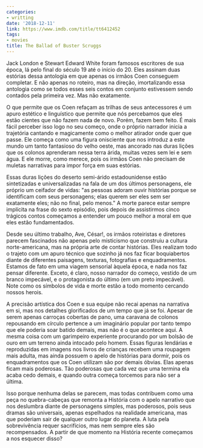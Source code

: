 ```yaml
---
categories:
- writting
date: '2018-12-11'
link: https://www.imdb.com/title/tt6412452
tags:
- movies
title: The Ballad of Buster Scruggs
---
```


Jack London e Stewart Edward White foram famosos escritores de sua época, lá pelo final do século 19 até o início do 20. Eles assinam duas estórias dessa antologia em que apenas os irmãos Coen conseguem completar. E não apenas no roteiro, mas na direção, imortalizando essa antologia como se todos esses seis contos em conjunto estivessem sendo contados pela primeira vez. Mas não exatamente.

O que permite que os Coen refaçam as trilhas de seus antecessores é um apuro estético e linguístico que permite que nós percebamos que eles estão cientes que não fazem nada de novo. Porém, fazem bem feito. É mais fácil perceber isso logo no seu começo, onde o próprio narrador inicia a trajetória cantando e magicamente como o melhor atirador onde quer que passe. Ele começa como uma figura onisciente que nos introduz a este mundo um tanto fantasioso do velho oeste, mas ancorado nas duras lições que os colonos aprenderam nessa terra árida, muitas vezes sem lei e sem água. E ele morre, como merece, pois os irmãos Coen não precisam de muletas narrativas para impor força em suas estórias.

Essas duras lições do deserto semi-árido estadounidense estão sintetizadas e universalizadas na fala de um dos últimos personagens, ele próprio um ceifador de vidas: "as pessoas adoram ouvir histórias porque se identificam com seus personagens; elas querem ser eles sem ser exatamente eles; não no final, pelo menos." A morte parece estar sempre implícita na frase do sexto episódio, pois depois de assistirmos cinco trágicos contos começamos a entender um pouco melhor a moral em que eles estão fundamentados.

Desde seu último trabalho, Ave, César!, os irmãos roteiristas e diretores parecem fascinados não apenas pelo misticismo que construiu a cultura norte-americana, mas na própria arte de contar histórias. Eles realizam todo o trajeto com um apuro técnico que sozinho já nos faz ficar boquiabertos diante de diferentes paisagens, texturas, fotografias e enquadramentos. Estamos de fato em uma viagem sensorial àquela época, e nada nos faz pensar diferente. Exceto, é claro, nosso narrador do começo, vestido de um branco impecável, e o protagonista do último (em um preto impecável). Note como os símbolos de vida e morte estão a todo momento cercando nossos herois.

A precisão artística dos Coen e sua equipe não recai apenas na narrativa em si, mas nos detalhes glorificados de um tempo que já se foi. Apesar de serem apenas carroças cobertas de pano, uma caravana de colonos repousando em círculo pertence a um imaginário popular por tanto tempo que ele poderia soar batido demais, mas não é o que acontece aqui. A mesma coisa com um garimpeiro experiente procurando por um bolsão de ouro em um terreno ainda intocado pelo homem. Essas figuras lendárias e reproduzidas em imagens nos livros de crianças recebem uma roupagem mais adulta, mas ainda possuem o apelo de histórias para dormir, pois os enquadramentos que os Coen utilizam são por demais óbvias. Elas apenas ficam mais poderosas. Tão poderosas que cada vez que uma termina ela acaba cedo demais, e quando outra começa torcemos para não ser a última.

Isso porque nenhuma delas se parecem, mas todas contribuem como uma peça no quebra-cabeças que remonta a História com o apelo narrativo que nos deslumbra diante de personagens simples, mas poderosos, pois seus dramas são universais, apenas espelhados na realidade americana, mas que poderiam sair de qualquer outro lugar do planeta. A luta pela sobrevivência requer sacrifícios, mas nem sempre eles são recompensados. A partir de que momento na História recente começamos a nos esquecer disso?